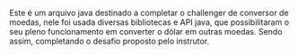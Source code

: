 Este é um arquivo java destinado a completar o challenger de conversor de moedas, nele foi usada diversas bibliotecas e API java, que possibilitaram o seu pleno funcionamento em converter o dólar em outras moedas. Sendo assim, completando o desafio proposto pelo instrutor.
